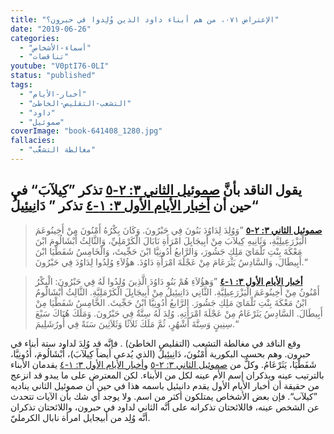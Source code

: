 ```yaml
---
title: "الإعتراض ٠٧١، من هم أبناء داود الذين وُلِدوا في حبرون؟"
date: "2019-06-26"
categories:
  - "أسماء-الأشخاص"
  - "تناقضات"
youtube: "V0ptI76-0LI"
status: "published"
tags:
  - "أخبار-الأيام"
  - "التشعب-التقليص-الخاطئ"
  - "داود"
  - "صموئيل"
coverImage: "book-641408_1280.jpg"
fallacies:
  - "مغالطة التشعُّب"
---
```


## يقول الناقد بأنَّ [صموئيل الثاني ٣: ٢-٥](https://www.bible.com//bible/101/2SA.3.2-5) تذكر ”كِيلآبَ“ في حين أن [أخبار الأيام الأول ٣: ١-٤](https://www.bible.com//bible/101/1CH.3.1-4) تذكر ” دَانِيئِيلُ“

> **[صموئيل الثاني ٣: ٢-٥](https://www.bible.com//bible/101/2SA.3.2-5)** ”وَوُلِدَ لِدَاوُدَ بَنُونَ فِي حَبْرُونَ. وَكَانَ بِكْرُهُ أَمْنُونَ مِنْ أَخِينُوعَمَ الْيَزْرَعِيلِيَّةِ، وَثَانِيهِ كِيلآبَ مِنْ أَبِيجَايِلَ امْرَأَةِ نَابَالَ الْكَرْمَلِيِّ، وَالثَّالِثُ أَبْشَالُومَ ابْنَ مَعْكَةَ بِنْتِ تَلْمَايَ مَلِكِ جَشُورَ، وَالرَّابعُ أَدُونِيَّا ابْنَ حَجِّيثَ، وَالْخَامِسُ شَفَطْيَا ابْنَ أَبِيطَالَ، وَالسَّادِسُ يَثْرَعَامَ مِنْ عَجْلَةَ امْرَأَةِ دَاوُدَ. هؤُلاَءِ وُلِدُوا لِدَاوُدَ فِي حَبْرُونَ.“

> **[أخبار الأيام الأول ٣: ١-٤](https://www.bible.com//bible/101/1CH.3.1-4)** ”وَهؤُلاَءِ هُمْ بَنُو دَاوُدَ الَّذِينَ وُلِدُوا لَهُ فِي حَبْرُونَ: الْبِكْرُ أَمْنُونُ مِنْ أَخِينُوعَمَ الْيَزْرَعِيلِيَّةِ. الثَّانِي دَانِيئِيلُ مِنْ أَبِيجَايِلَ الْكَرْمَلِيَّةِ. الثَّالِثُ أَبْشَالُومُ ابْنُ مَعْكَةَ بِنْتِ تَلْمَايَ مَلِكِ جَشُورَ. الرَّابعُ أَدُونِيَّا ابْنُ حَجِّيثَ. الخَّامِسُ شَفَطْيَا مِنْ أَبِيطَالَ. السَّادِسُ يَثَرْعَامُ مِنْ عَجْلَةَ امْرَأَتِهِ. وُلِدَ لَهُ سِتَّةٌ فِي حَبْرُونَ. وَمَلَكَ هُنَاكَ سَبْعَ سِنِينٍ وَسِتَّةَ أَشْهُرٍ، ثُمَّ مَلَكَ ثَلاَثًا وَثَلاَثِينَ سَنَةً فِي أُورُشَلِيمَ.“

وقع الناقد في مغالطة التشعب (التقليص الخاطئ) . فإنَّه قد وُلِدَ لداود ستة أبناء في حبرون. وهم بحسب البكورية أَمْنُونَ، دَانِيئِيلُ (الذي يُدعى أيضاً كِيلآبَ)، أَبْشَالُومَ، أَدُونِيَّا، شَفَطْيَا، يَثَرْعَامُ. وكلٌّ من [صموئيل الثاني ٣: ٢-٥](https://www.bible.com//bible/101/2SA.3.2-5) و[أخبار الأيام الأول ٣: ١-٤](https://www.bible.com//bible/101/1CH.3.1-4) يقدمان الأبناء بالترتيب عينه ويذكران إسم الأم عينه لكل من الأبناء. لكن المعترض على ما يبدو قد انزعج من حقيقة أن أخبار الأيام الأول يقدم دانيئيل باسمه هذا في حين أن صموئيل الثاني يناديه ”كيلآب“. فإن بعض الأشخاص يمتلكون أكثر من اسم. ولا يوجد أي شك بأن الآيات تتحدث عن الشخص عينه، فاللائحتان تذكرانه على أنَّه الثاني لداود في حبرون، واللائحتان تذكران أنَّه وُلِد من أبيجايل امرأة نابال الكرمليّ.
